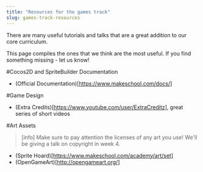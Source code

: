 ```yaml
---
title: "Resources for the games track"
slug: games-track-resources
---
```


There are many useful tutorials and talks that are a great addition to our core curriculum.

This page compiles the ones that we think are the most useful. If you find something missing - let us know!

#Cocos2D and SpriteBuilder Documentation

- (Official Documentation)[https://www.makeschool.com/docs/]

#Game Design

- (Extra Credits)[https://www.youtube.com/user/ExtraCreditz], great series of short videos

#Art Assets

> [info]
> Make sure to pay attention the licenses of any art you use! We'll be giving a talk on copyright in week 4.

- (Sprite Hoard)[https://www.makeschool.com/academy/art/set]
- (OpenGameArt)[http://opengameart.org/]
